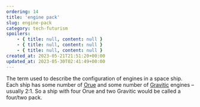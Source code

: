 ```yaml
---
ordering: 14
title: 'engine pack'
slug: engine-pack
category: tech-futurism
spoilers:
    - { title: null, content: null }
    - { title: null, content: null }
    - { title: null, content: null }
created_at: 2023-05-21T21:51:20+00:00
updated_at: 2023-05-30T02:41:49+00:00
---
```

The term used to describe the configuration of engines in a space ship. Each ship has some number of [Orue](/category/tech-futurism/orue) and some number of [Gravitic](/category/tech-futurism/gravitics) engines – usually 2:1. So a ship with four Orue and two Gravitic would be called a four/two pack.